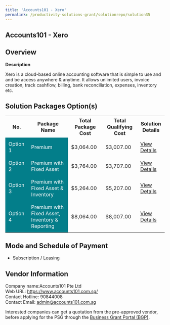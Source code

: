 ```yaml
---
title: 'Accounts101 - Xero'
permalink: /productivity-solutions-grant/solutionrepo/solution35
---
```


## Accounts101 - Xero

## Overview

**Description**

Xero is a cloud-based online accounting software that is simple to use and and be access anywhere & anytime. It allows unlimited users, invoice creation,  track cashflow, billing, bank reconciliation, expenses, inventory etc.

## Solution Packages Option(s)

<table>
<tr>
<th><b>No.</b></th>
<th><b>Package Name</b></th>
<th><b>Total Package Cost</b></th>
<th><b>Total Qualifying Cost</b></th>
<th><b>Solution Details</b></th>
</tr>
<tr>
<td style='padding: 10px; background-color: #037E8A; color: #FFFFFF;'>Option 1</td>
<td style='padding: 10px; background-color: #037E8A; color: #FFFFFF;'>Premium</td>
<td style='padding: 10px;'>$3,064.00</td>
<td style='padding: 10px;'>$3,007.00</td>
<td style='padding: 10px;'><a href='/images/psg/Accounts101_Desensitised_Annex_3_Part_1.pdf' target='_blank'>View Details</a></td>
</tr>
<tr>
<td style='padding: 10px; background-color: #037E8A; color: #FFFFFF;'>Option 2</td>
<td style='padding: 10px; background-color: #037E8A; color: #FFFFFF;'>Premium with Fixed Asset</td>
<td style='padding: 10px;'>$3,764.00</td>
<td style='padding: 10px;'>$3,707.00</td>
<td style='padding: 10px;'><a href='/images/psg/Accounts101_Desensitised_Annex_3_Part_2.pdf' target='_blank'>View Details</a></td>
</tr>
<tr>
<td style='padding: 10px; background-color: #037E8A; color: #FFFFFF;'>Option 3</td>
<td style='padding: 10px; background-color: #037E8A; color: #FFFFFF;'>Premium with Fixed Asset & Inventory</td>
<td style='padding: 10px;'>$5,264.00</td>
<td style='padding: 10px;'>$5,207.00</td>
<td style='padding: 10px;'><a href='/images/psg/Accounts101_Desensitised_Annex_3_Part_3.pdf' target='_blank'>View Details</a></td>
</tr>
<tr>
<td style='padding: 10px; background-color: #037E8A; color: #FFFFFF;'>Option 4</td>
<td style='padding: 10px; background-color: #037E8A; color: #FFFFFF;'>Premium with Fixed Asset, Inventory & Reporting</td>
<td style='padding: 10px;'>$8,064.00</td>
<td style='padding: 10px;'>$8,007.00</td>
<td style='padding: 10px;'><a href='/images/psg/Accounts101_Desensitised_Annex_3_Part_4.pdf' target='_blank'>View Details</a></td>
</tr>
</table>

## Mode and Schedule of Payment

 - Subscription / Leasing

## Vendor Information

 Company name:Accounts101 Pte Ltd<br>Web URL: https://www.accounts101.com.sg/ <br>Contact Hotline: 90844008 <br>Contact Email: admin@accounts101.com.sg 

Interested companies can get a quotation from the pre-approved vendor, before applying for the PSG through the <a href='https://www.businessgrants.gov.sg/' target='_blank' rel='noopener'>Business Grant Portal (BGP)</a>.

<script src="/jquery/resize-tables.js"></script>
